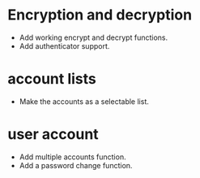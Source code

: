 # Encryption and decryption 
 * Add working encrypt and decrypt functions.
 * Add authenticator support.
# account lists
 * Make the accounts as a selectable list.
# user account
 * Add multiple accounts function.
 * Add a password change function.
# 
